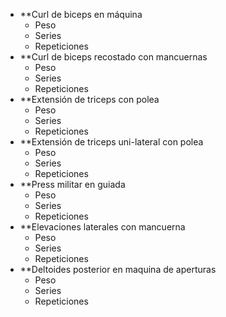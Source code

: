 + **Curl de biceps en máquina
	+ Peso
	+ Series
	+ Repeticiones
+ **Curl de biceps recostado con mancuernas
	+ Peso
	+ Series
	+ Repeticiones 
+ **Extensión de triceps con polea
	+ Peso
	+ Series
	+ Repeticiones
+ **Extensión de triceps uni-lateral con polea
	+ Peso
	+ Series
	+ Repeticiones
+ **Press militar en guiada
	+ Peso
	+ Series
	+ Repeticiones
+ **Elevaciones laterales con mancuerna
	+ Peso
	+ Series
	+ Repeticiones
+ **Deltoides posterior en maquina de aperturas
	+ Peso
	+ Series
	+ Repeticiones